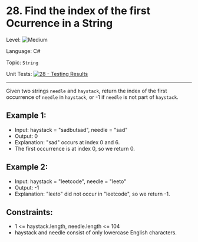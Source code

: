 # 28. Find the index of the first Ocurrence in a String

Level: ![Medium](https://img.shields.io/badge/Medium-yellow)

Language: C#

Topic: `String`

Unit Tests: [![28 - Testing Results](https://github.com/F4NT0/My-LeetCode-Solvings/actions/workflows/28.yml/badge.svg)](https://github.com/F4NT0/My-LeetCode-Solvings/actions/workflows/28.yml)

---

Given two strings `needle` and `haystack`, return the index of the first occurrence of `needle` in `haystack`, or -1 if `needle` is not part of `haystack`.

## Example 1:

- Input: haystack = "sadbutsad", needle = "sad"
- Output: 0
- Explanation: "sad" occurs at index 0 and 6.
- The first occurrence is at index 0, so we return 0.

## Example 2:

- Input: haystack = "leetcode", needle = "leeto"
- Output: -1
- Explanation: "leeto" did not occur in "leetcode", so we return -1.
 
## Constraints:

- 1 <= haystack.length, needle.length <= 104
- haystack and needle consist of only lowercase English characters.


